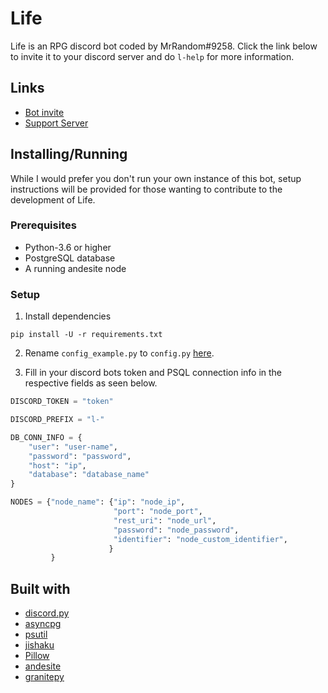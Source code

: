 # Life
Life is an RPG discord bot coded by MrRandom#9258. Click the link below to invite it to your discord server and do `l-help` for more information.

## Links
* [Bot invite](https://discordapp.com/oauth2/authorize?client_id=628284183579721747&scope=bot)
* [Support Server](https://discord.gg/8a2a486)

## Installing/Running
While I would prefer you don't run your own instance of this bot, setup instructions will be provided for those wanting to contribute to the development of Life.

### Prerequisites
* Python-3.6 or higher
* PostgreSQL database
* A running andesite node

### Setup
1. Install dependencies
```
pip install -U -r requirements.txt
```
2. Rename `config_example.py` to `config.py` [here](https://github.com/MyNameBeMrRandom/Life/tree/master/Life).

3. Fill in your discord bots token and PSQL connection info in the respective fields as seen below.
```python
DISCORD_TOKEN = "token"

DISCORD_PREFIX = "l-"

DB_CONN_INFO = {
    "user": "user-name",
    "password": "password",
    "host": "ip",
    "database": "database_name"
}

NODES = {"node_name": {"ip": "node_ip",
                       "port": "node_port",
                       "rest_uri": "node_url",
                       "password": "node_password",
                       "identifier": "node_custom_identifier",
                      }
         }

```

## Built with
* [discord.py](https://github.com/Rapptz/discord.py)
* [asyncpg](https://github.com/MagicStack/asyncpg)
* [psutil](https://github.com/giampaolo/psutil)
* [jishaku](https://github.com/Gorialis/jishaku)
* [Pillow](https://github.com/python-pillow/Pillow)
* [andesite](https://github.com/natanbc/andesite-node)
* [granitepy](https://pypi.org/project/granitepy/)
